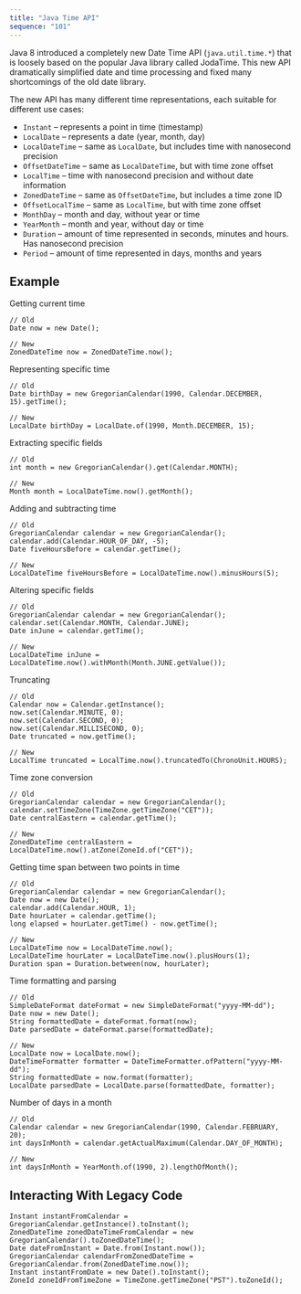 ```yaml
---
title: "Java Time API"
sequence: "101"
---
```


Java 8 introduced a completely new Date Time API (`java.util.time.*`)
that is loosely based on the popular Java library called JodaTime.
This new API dramatically simplified date and time processing and
fixed many shortcomings of the old date library.

The new API has many different time representations, each suitable for different use cases:

- `Instant` – represents a point in time (timestamp)
- `LocalDate` – represents a date (year, month, day)
- `LocalDateTime` – same as `LocalDate`, but includes time with nanosecond precision
- `OffsetDateTime` – same as `LocalDateTime`, but with time zone offset
- `LocalTime` – time with nanosecond precision and without date information
- `ZonedDateTime` – same as `OffsetDateTime`, but includes a time zone ID
- `OffsetLocalTime` – same as `LocalTime`, but with time zone offset
- `MonthDay` – month and day, without year or time
- `YearMonth` – month and year, without day or time
- `Duration` – amount of time represented in seconds, minutes and hours. Has nanosecond precision
- `Period` – amount of time represented in days, months and years

## Example

Getting current time

```text
// Old
Date now = new Date();

// New
ZonedDateTime now = ZonedDateTime.now();
```

Representing specific time

```text
// Old
Date birthDay = new GregorianCalendar(1990, Calendar.DECEMBER, 15).getTime();

// New
LocalDate birthDay = LocalDate.of(1990, Month.DECEMBER, 15);
```

Extracting specific fields

```text
// Old
int month = new GregorianCalendar().get(Calendar.MONTH);

// New
Month month = LocalDateTime.now().getMonth();
```

Adding and subtracting time

```text
// Old
GregorianCalendar calendar = new GregorianCalendar();
calendar.add(Calendar.HOUR_OF_DAY, -5);
Date fiveHoursBefore = calendar.getTime();

// New
LocalDateTime fiveHoursBefore = LocalDateTime.now().minusHours(5);
```

Altering specific fields

```text
// Old
GregorianCalendar calendar = new GregorianCalendar();
calendar.set(Calendar.MONTH, Calendar.JUNE);
Date inJune = calendar.getTime();

// New
LocalDateTime inJune = LocalDateTime.now().withMonth(Month.JUNE.getValue());
```

Truncating

```text
// Old
Calendar now = Calendar.getInstance();
now.set(Calendar.MINUTE, 0);
now.set(Calendar.SECOND, 0);
now.set(Calendar.MILLISECOND, 0);
Date truncated = now.getTime();

// New
LocalTime truncated = LocalTime.now().truncatedTo(ChronoUnit.HOURS);
```

Time zone conversion

```text
// Old
GregorianCalendar calendar = new GregorianCalendar();
calendar.setTimeZone(TimeZone.getTimeZone("CET"));
Date centralEastern = calendar.getTime();

// New
ZonedDateTime centralEastern = LocalDateTime.now().atZone(ZoneId.of("CET"));
```

Getting time span between two points in time

```text
// Old
GregorianCalendar calendar = new GregorianCalendar();
Date now = new Date();
calendar.add(Calendar.HOUR, 1);
Date hourLater = calendar.getTime();
long elapsed = hourLater.getTime() - now.getTime();

// New
LocalDateTime now = LocalDateTime.now();
LocalDateTime hourLater = LocalDateTime.now().plusHours(1);
Duration span = Duration.between(now, hourLater);
```

Time formatting and parsing

```text
// Old
SimpleDateFormat dateFormat = new SimpleDateFormat("yyyy-MM-dd");
Date now = new Date();
String formattedDate = dateFormat.format(now);
Date parsedDate = dateFormat.parse(formattedDate);

// New
LocalDate now = LocalDate.now();
DateTimeFormatter formatter = DateTimeFormatter.ofPattern("yyyy-MM-dd");
String formattedDate = now.format(formatter);
LocalDate parsedDate = LocalDate.parse(formattedDate, formatter);
```

Number of days in a month

```text
// Old
Calendar calendar = new GregorianCalendar(1990, Calendar.FEBRUARY, 20);
int daysInMonth = calendar.getActualMaximum(Calendar.DAY_OF_MONTH);

// New
int daysInMonth = YearMonth.of(1990, 2).lengthOfMonth();
```

## Interacting With Legacy Code

```text
Instant instantFromCalendar = GregorianCalendar.getInstance().toInstant();
ZonedDateTime zonedDateTimeFromCalendar = new GregorianCalendar().toZonedDateTime();
Date dateFromInstant = Date.from(Instant.now());
GregorianCalendar calendarFromZonedDateTime = GregorianCalendar.from(ZonedDateTime.now());
Instant instantFromDate = new Date().toInstant();
ZoneId zoneIdFromTimeZone = TimeZone.getTimeZone("PST").toZoneId();
```
